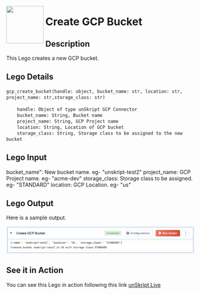 [<img align="left" src="https://unskript.com/assets/favicon.png" width="100" height="100" style="padding-right: 5px">](https://unskript.com/assets/favicon.png) 
<h1>Create GCP Bucket</h1>

## Description
This Lego creates a new GCP bucket.

## Lego Details

    gcp_create_bucket(handle: object, bucket_name: str, location: str, project_name: str,storage_class: str)

        handle: Object of type unSkript GCP Connector
        bucket_name: String, Bucket name
        project_name: String, GCP Project name
        location: String, Location of GCP bucket
        storage_class: String, Storage class to be assigned to the new bucket


## Lego Input
bucket_name": New bucket name. eg- "unskript-test2"
project_name: GCP Project name. eg-  "acme-dev"
storage_class: Storage class to be assigned. eg- "STANDARD"
location: GCP Location. eg- "us"

## Lego Output
Here is a sample output.

<img src="./1.png">



## See it in Action

You can see this Lego in action following this link [unSkript Live](https://us.app.unskript.io)